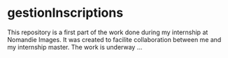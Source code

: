 # gestionInscriptions
This repository is a first part of the work done during my internship at Nomandie Images. It was created to facilite collaboration
between me and my internship master.
The work is underway ...
